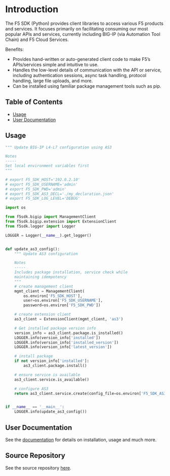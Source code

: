 # Introduction

The F5 SDK (Python) provides client libraries to access various F5 products and services. It focuses primarily on facilitating consuming our most popular APIs and services, currently including BIG-IP (via Automation Tool Chain) and F5 Cloud Services.

Benefits:

- Provides hand-written or auto-generated client code to make F5’s APIs/services simple and intuitive to use.
- Handles the low-level details of communication with the API or service, including authentication sessions, async task handling, protocol handling, large file uploads, and more.
- Can be installed using familiar package management tools such as pip.

## Table of Contents
- [Usage](#usage)
- [User Documentation](#user-documentation)

## Usage

```python
""" Update BIG-IP L4-L7 configuration using AS3

Notes
-----
Set local environment variables first
"""

# export F5_SDK_HOST='192.0.2.10'
# export F5_SDK_USERNAME='admin'
# export F5_SDK_PWD='admin'
# export F5_SDK_AS3_DECL='./my_declaration.json'
# export F5_SDK_LOG_LEVEL='DEBUG'

import os

from f5sdk.bigip import ManagementClient
from f5sdk.bigip.extension import ExtensionClient
from f5sdk.logger import Logger

LOGGER = Logger(__name__).get_logger()


def update_as3_config():
    """ Update AS3 configuration

    Notes
    -----
    Includes package installation, service check while
    maintaining idempotency
    """
    # create management client
    mgmt_client = ManagementClient(
        os.environ['F5_SDK_HOST'],
        user=os.environ['F5_SDK_USERNAME'],
        password=os.environ['F5_SDK_PWD'])

    # create extension client
    as3_client = ExtensionClient(mgmt_client, 'as3')

    # Get installed package version info
    version_info = as3_client.package.is_installed()
    LOGGER.info(version_info['installed'])
    LOGGER.info(version_info['installed_version'])
    LOGGER.info(version_info['latest_version'])

    # install package
    if not version_info['installed']:
        as3_client.package.install()

    # ensure service is available
    as3_client.service.is_available()

    # configure AS3
    return as3_client.service.create(config_file=os.environ['F5_SDK_AS3_DECL'])


if __name__ == '__main__':
    LOGGER.info(update_as3_config())
```

## User Documentation

See the [documentation](https://clouddocs.f5.com/sdk/f5-sdk-python/) for details on installation, usage and much more.

## Source Repository

See the source repository [here](https://github.com/f5devcentral/f5-sdk-python).
